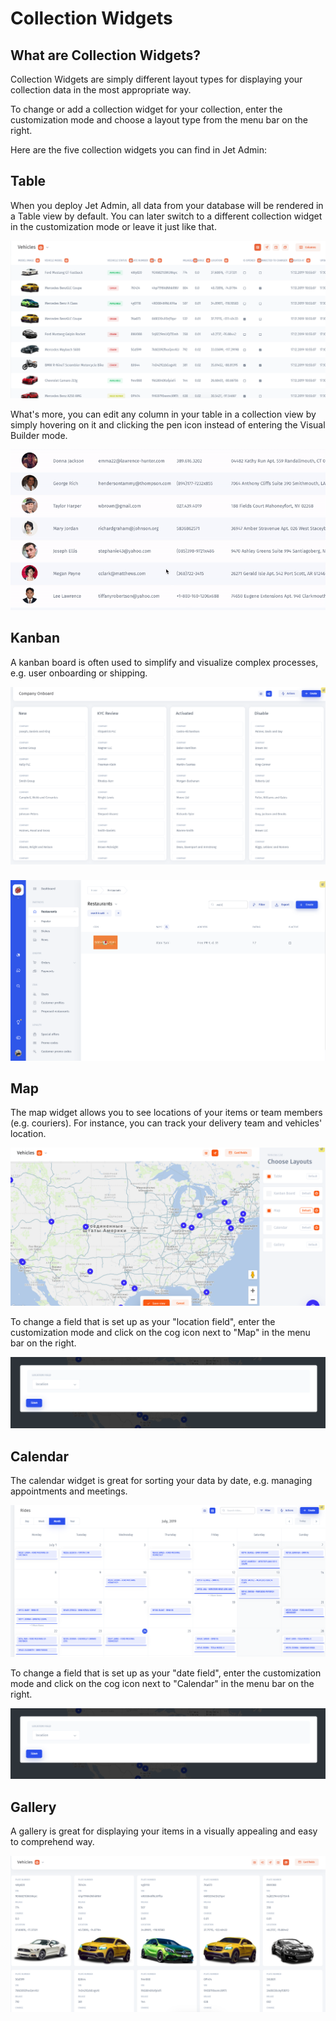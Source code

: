 # Collection Widgets

## **What are Collection Widgets?**

Collection Widgets are simply different layout types for displaying your collection data in the most appropriate way.  

To change or add a collection widget for your collection, enter the customization mode and choose a layout type from the menu bar on the right. 

Here are the five collection widgets you can find in Jet Admin:

## Table 

When you deploy Jet Admin, all data from your database will be rendered in a Table view by default. You can later switch to a different collection widget in the customization mode or leave it just like that. 

![](../../.gitbook/assets/image%20%28251%29.png)

What's more, you can edit any column in your table in a collection view by simply hovering on it and clicking the pen icon instead of entering the Visual Builder mode.

![](../../.gitbook/assets/ezgif-6-0f56fee8e9f7.gif)

## Kanban

A kanban board is often used to simplify and visualize complex processes, e.g. user onboarding or shipping.

![](../../.gitbook/assets/image%20%28118%29.png)

### 

![](../../.gitbook/assets/image%20%2862%29.png)

## Map 

The map widget allows you to see locations of your items or team members \(e.g. couriers\). For instance, you can track your delivery team and vehicles' location.

![](../../.gitbook/assets/snimok-ekrana-2019-07-23-v-20.56.16%20%281%29.png)

To change a field that is set up as your "location field", enter the customization mode and click on the cog icon next to "Map" in the menu bar on the right.

![](../../.gitbook/assets/image%20%2889%29.png)

## Calendar 

The calendar widget is great for sorting your data by date, e.g. managing appointments and meetings.

![](../../.gitbook/assets/image%20%28263%29.png)

To change a field that is set up as your "date field", enter the customization mode and click on the cog icon next to "Calendar" in the menu bar on the right.

![](../../.gitbook/assets/image%20%2889%29.png)

##  Gallery

A gallery is great for displaying your items in a visually appealing and easy to comprehend way. 

![](../../.gitbook/assets/image%20%28262%29.png)

